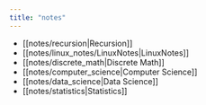 ```yaml
---
title: "notes"
---
```


- [[notes/recursion|Recursion]]
- [[notes/linux_notes/LinuxNotes|LinuxNotes]]
- [[notes/discrete_math|Discrete Math]]
- [[notes/computer_science|Computer Science]]
- [[notes/data_science|Data Science]]
- [[notes/statistics|Statistics]]